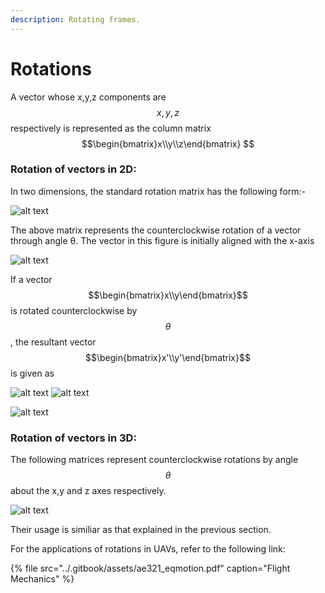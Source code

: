```yaml
---
description: Rotating frames.
---
```


# Rotations

A vector whose x,y,z components are $$x,y,z$$ respectively is represented as the column matrix$$\begin{bmatrix}x\\y\\z\end{bmatrix} $$ 

### Rotation of vectors in 2D:

In two dimensions, the standard rotation matrix has the following form:-

​![alt text](https://wikimedia.org/api/rest_v1/media/math/render/svg/0166e674df67cf24314537211848adec91813945)​

The above matrix represents the counterclockwise rotation of a vector through angle θ. The vector in this figure is initially aligned with the x-axis

![alt text](https://upload.wikimedia.org/wikipedia/commons/thumb/d/d5/Counterclockwise_rotation.png/220px-Counterclockwise_rotation.png)​

If a vector $$\begin{bmatrix}x\\y\end{bmatrix}$$ is rotated counterclockwise by $$\theta $$, the resultant vector $$\begin{bmatrix}x'\\y'\end{bmatrix}$$ is given as

​![alt text](https://wikimedia.org/api/rest_v1/media/math/render/svg/657b520ec337f95a996bc9e77f07401778d272af) ![alt text](https://wikimedia.org/api/rest_v1/media/math/render/svg/ddafa97cf937c752708b51b3ba65d9e4e797e6c5)​

​![alt text](https://wikimedia.org/api/rest_v1/media/math/render/svg/50622f9a4a7ba2961f5df5f7e0882983cf2f1d2f)​

### Rotation of vectors in 3D:

The following matrices represent counterclockwise rotations by angle $$\theta $$ about the x,y and z axes respectively.

​![alt text](https://wikimedia.org/api/rest_v1/media/math/render/svg/a6821937d5031de282a190f75312353c970aa2df)​

Their usage is similiar as that explained in the previous section.

For the applications of rotations in UAVs, refer to the following link:

{% file src="../.gitbook/assets/ae321\_eqmotion.pdf" caption="Flight Mechanics" %}



